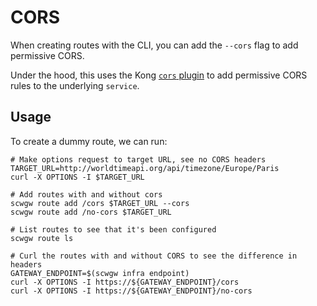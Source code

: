 # CORS

When creating routes with the CLI, you can add the `--cors` flag to add permissive CORS.

Under the hood, this uses the Kong [`cors` plugin](https://docs.konghq.com/hub/kong-inc/cors/) to add permissive CORS rules to the underlying `service`.

## Usage

To create a dummy route, we can run:

```
# Make options request to target URL, see no CORS headers
TARGET_URL=http://worldtimeapi.org/api/timezone/Europe/Paris
curl -X OPTIONS -I $TARGET_URL

# Add routes with and without cors
scwgw route add /cors $TARGET_URL --cors
scwgw route add /no-cors $TARGET_URL

# List routes to see that it's been configured
scwgw route ls

# Curl the routes with and without CORS to see the difference in headers
GATEWAY_ENDPOINT=$(scwgw infra endpoint)
curl -X OPTIONS -I https://${GATEWAY_ENDPOINT}/cors
curl -X OPTIONS -I https://${GATEWAY_ENDPOINT}/no-cors
```
